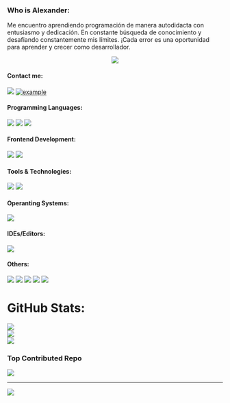 ### Who is Alexander:
<p>
  Me encuentro aprendiendo programación de manera autodidacta con entusiasmo y dedicación. En constante búsqueda de conocimiento y desafiando constantemente mis límites. ¡Cada error es una oportunidad para aprender y crecer como desarrollador.
</p>
<p align='center'>
<img src="https://github.com/sourabmaity/sourabmaity/blob/main/header_.png" >
</p>

<h4>Contact me:</h4>
<a href="mailto: anthonyalexanderalfonso@hotmail.com">
  <img src="https://img.shields.io/badge/-delover%40hotmail.com-7B83EB?&style=for-the-badge&logo=Microsoft-outlook&logoColor=white" ></a>
<a  href="#" target="_blank">
  <img src="https://img.shields.io/badge/My_Website-000000?style=for-the-badge&logo=Microsoft-edge&logoColor=white" alt="example"/>
</a>
  
<h4>Programming Languages:</h4>

<p>
   <img src="https://img.shields.io/badge/JavaScript-F7DF1E?style=for-the-badge&logo=javascript&logoColor=black">
   <img src="https://img.shields.io/badge/react-%2320232a.svg?style=for-the-badge&logo=react&logoColor=%2361DAFB">
   <img src="https://img.shields.io/badge/python%20-%2314354C.svg?&style=for-the-badge&logo=python&logoColor=white">
</p>

<h4>Frontend Development:</h4>
<p>
  <img src="https://img.shields.io/badge/html5-%23E34F26.svg?style=for-the-badge&logo=html5&logoColor=white">
  <img src="https://img.shields.io/badge/css3-%231572B6.svg?style=for-the-badge&logo=css3&logoColor=white"> 
</p>
  
<h4>Tools & Technologies:</h4>
<p>
   <img src="https://img.shields.io/badge/GitHub-100000?style=for-the-badge&logo=github&logoColor=white">
   <img src="https://img.shields.io/badge/git%20-%23F05033.svg?&style=for-the-badge&logo=git&logoColor=white">
</p>

<h4>Operanting Systems:</h4>
<p>
<img src = "https://img.shields.io/badge/Windows-0078D6?style=for-the-badge&logo=windows&logoColor=white">
</p>

<h4>IDEs/Editors:</h4>
<p>
<img src="https://img.shields.io/badge/Visual%20Studio%20Code-0078d7.svg?style=for-the-badge&logo=visual-studio-code&logoColor=white">
</p>

<h4>Others:</h4>
<p>
<img src="https://img.shields.io/badge/Microsoft_Office-D83B01?style=for-the-badge&logo=microsoft-office&logoColor=white">
<img src="https://img.shields.io/badge/Microsoft_Excel-217346?style=for-the-badge&logo=microsoft-excel&logoColor=white">
<img src="https://img.shields.io/badge/bootstrap-%238511FA.svg?style=for-the-badge&logo=bootstrap&logoColor=white">
<img src="https://img.shields.io/badge/SASS-hotpink.svg?style=for-the-badge&logo=SASS&logoColor=white ">
<img src="https://img.shields.io/badge/Canva-%2300C4CC.svg?style=for-the-badge&logo=Canva&logoColor=white">
</p>

#  GitHub Stats:
![](https://github-readme-stats.vercel.app/api?username=Its-Alexandder&theme=react&hide_border=false&include_all_commits=false&count_private=false)<br/>
![](https://github-readme-streak-stats.herokuapp.com/?user=Its-Alexandder&theme=react&hide_border=false)<br/>
![](https://github-readme-stats.vercel.app/api/top-langs/?username=Its-Alexandder&theme=react&hide_border=false&include_all_commits=false&count_private=false&layout=compact)

###  Top Contributed Repo
![](https://github-contributor-stats.vercel.app/api?username=Its-Alexandder&limit=5&theme=dark&combine_all_yearly_contributions=true)

---
[![](https://visitcount.itsvg.in/api?id=Its-Alexandder&icon=0&color=3)](https://visitcount.itsvg.in)

<!-- Proudly created with GPRM ( https://gprm.itsvg.in ) -->
